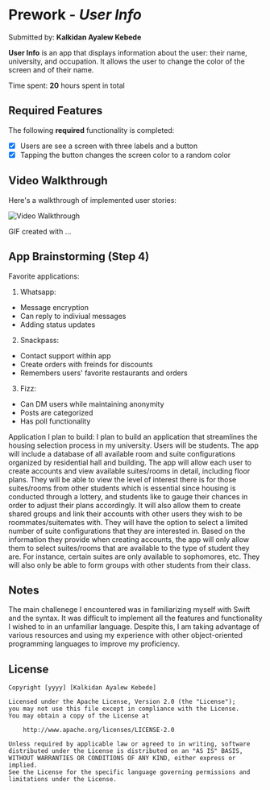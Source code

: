 # Prework - *User Info*

Submitted by: **Kalkidan Ayalew Kebede**

**User Info** is an app that displays information about the user: their name, university, and occupation. It allows the user to change the color of the screen and of their name.

Time spent: **20** hours spent in total

## Required Features

The following **required** functionality is completed:

- [x] Users are see a screen with three labels and a button
- [x] Tapping the button changes the screen color to a random color
 
## Video Walkthrough

Here's a walkthrough of implemented user stories:

<img src='http://i.imgur.com/link/to/your/gif/file.gif' title='Video Walkthrough' width='' alt='Video Walkthrough' />

<!-- Replace this with whatever GIF tool you used! -->
GIF created with ...  
<!-- Recommended tools:
[Kap](https://getkap.co/) for macOS
[ScreenToGif](https://www.screentogif.com/) for Windows
[peek](https://github.com/phw/peek) for Linux. -->

## App Brainstorming (Step 4)
Favorite applications:
1. Whatsapp:
- Message encryption
- Can reply to indiviual messages
- Adding status updates

2. Snackpass:
- Contact support within app
- Create orders with freinds for discounts
- Remembers users' favorite restaurants and orders

3. Fizz:
- Can DM users while maintaining anonymity
- Posts are categorized 
- Has poll functionality

Application I plan to build:
I plan to build an application that streamlines the housing selection process in my university. Users will be students. The app will include a database of all available room and suite configurations organized by residential hall and building. The app will allow each user to create accounts and view available suites/rooms in detail, including floor plans. They will be able to view the level of interest there is for those suites/rooms from other students which is essential since housing is conducted through a lottery, and students like to gauge their chances in order to adjust their plans accordingly. It will also allow them to create shared groups and link their accounts with other users they wish to be roommates/suitemates with. They will have the option to select a limited number of suite configurations that they are interested in. Based on the information they provide when creating accounts, the app will only allow them to select suites/rooms that are available to the type of student they are. For instance, certain suites are only available to sophomores, etc. They will also only be able to form groups with other students from their class.

## Notes

The main challenege I encountered was in familiarizing myself with Swift and the syntax. It was difficult to implement all the features and functionality I wished to in an unfamiliar language. Despite this, I am taking advantage of various resources and using my experience with other object-oriented programming languages to improve my proficiency.

## License

    Copyright [yyyy] [Kalkidan Ayalew Kebede]

    Licensed under the Apache License, Version 2.0 (the "License");
    you may not use this file except in compliance with the License.
    You may obtain a copy of the License at

        http://www.apache.org/licenses/LICENSE-2.0

    Unless required by applicable law or agreed to in writing, software
    distributed under the License is distributed on an "AS IS" BASIS,
    WITHOUT WARRANTIES OR CONDITIONS OF ANY KIND, either express or implied.
    See the License for the specific language governing permissions and
    limitations under the License.
